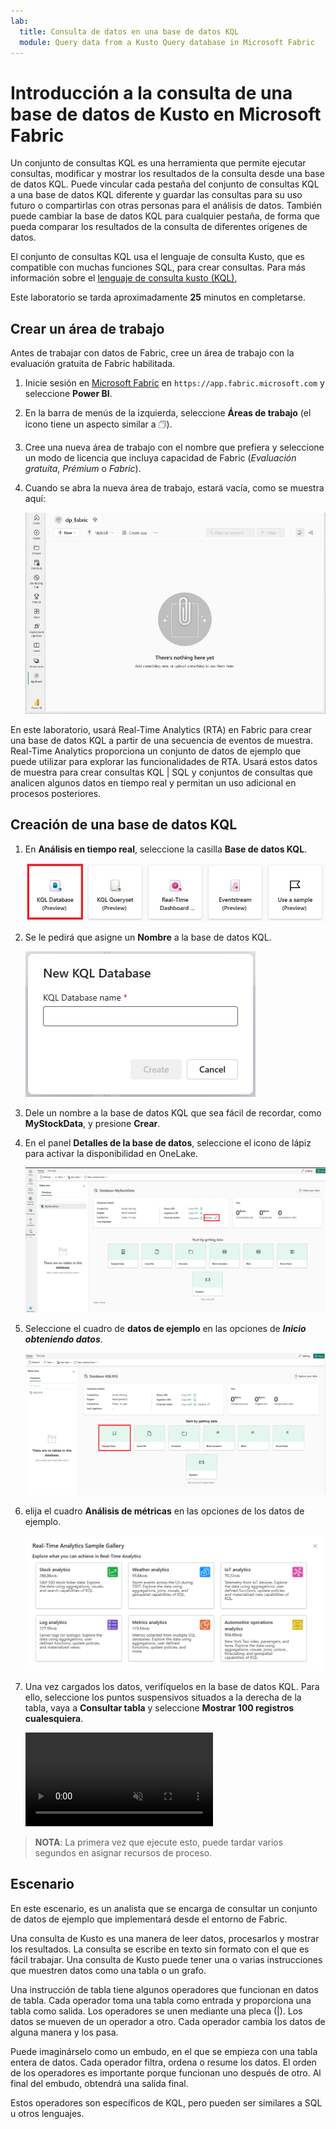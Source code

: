 ```yaml
---
lab:
  title: Consulta de datos en una base de datos KQL
  module: Query data from a Kusto Query database in Microsoft Fabric
---
```

# Introducción a la consulta de una base de datos de Kusto en Microsoft Fabric
Un conjunto de consultas KQL es una herramienta que permite ejecutar consultas, modificar y mostrar los resultados de la consulta desde una base de datos KQL. Puede vincular cada pestaña del conjunto de consultas KQL a una base de datos KQL diferente y guardar las consultas para su uso futuro o compartirlas con otras personas para el análisis de datos. También puede cambiar la base de datos KQL para cualquier pestaña, de forma que pueda comparar los resultados de la consulta de diferentes orígenes de datos.

El conjunto de consultas KQL usa el lenguaje de consulta Kusto, que es compatible con muchas funciones SQL, para crear consultas. Para más información sobre el [lenguaje de consulta kusto (KQL)](https://learn.microsoft.com/en-us/azure/data-explorer/kusto/query/?context=%2Ffabric%2Fcontext%2Fcontext), 

Este laboratorio se tarda aproximadamente **25** minutos en completarse.

## Crear un área de trabajo

Antes de trabajar con datos de Fabric, cree un área de trabajo con la evaluación gratuita de Fabric habilitada.

1. Inicie sesión en [Microsoft Fabric](https://app.fabric.microsoft.com) en `https://app.fabric.microsoft.com` y seleccione **Power BI**.
2. En la barra de menús de la izquierda, seleccione **Áreas de trabajo** (el icono tiene un aspecto similar a &#128455;).
3. Cree una nueva área de trabajo con el nombre que prefiera y seleccione un modo de licencia que incluya capacidad de Fabric (*Evaluación gratuita*, *Prémium* o *Fabric*).
4. Cuando se abra la nueva área de trabajo, estará vacía, como se muestra aquí:

    ![Captura de pantalla de un área de trabajo vacía en Power BI.](./Images/new-workspace.png)

En este laboratorio, usará Real-Time Analytics (RTA) en Fabric para crear una base de datos KQL a partir de una secuencia de eventos de muestra. Real-Time Analytics proporciona un conjunto de datos de ejemplo que puede utilizar para explorar las funcionalidades de RTA. Usará estos datos de muestra para crear consultas KQL | SQL y conjuntos de consultas que analicen algunos datos en tiempo real y permitan un uso adicional en procesos posteriores.

## Creación de una base de datos KQL

1. En **Análisis en tiempo real**, seleccione la casilla **Base de datos KQL**.

   ![Imagen de la elección de kqldatabase](./Images/select-kqldatabase.png)

2. Se le pedirá que asigne un **Nombre** a la base de datos KQL.

   ![Imagen de nombrar kqldatabase](./Images/name-kqldatabase.png)

3. Dele un nombre a la base de datos KQL que sea fácil de recordar, como **MyStockData**, y presione **Crear**.

4. En el panel **Detalles de la base de datos**, seleccione el icono de lápiz para activar la disponibilidad en OneLake.

   ![Imagen de la habilitación de onlake](./Images/enable-onelake-availability.png)

5. Seleccione el cuadro de **datos de ejemplo** en las opciones de ***Inicio obteniendo datos***.
 
   ![Imagen de opciones de selección con datos de ejemplo resaltados](./Images/load-sample-data.png)

6. elija el cuadro **Análisis de métricas** en las opciones de los datos de ejemplo.

   ![Imagen de la elección de datos de análisis para el laboratorio](./Images/create-sample-data.png)

7. Una vez cargados los datos, verifíquelos en la base de datos KQL. Para ello, seleccione los puntos suspensivos situados a la derecha de la tabla, vaya a **Consultar tabla** y seleccione **Mostrar 100 registros cualesquiera**.

    <div><video controls src="./Images/check-kql-sample-dataset.mp4" muted="false" autoplay loop></video></div>

> **NOTA**: La primera vez que ejecute esto, puede tardar varios segundos en asignar recursos de proceso.

## Escenario
En este escenario, es un analista que se encarga de consultar un conjunto de datos de ejemplo que implementará desde el entorno de Fabric.



Una consulta de Kusto es una manera de leer datos, procesarlos y mostrar los resultados. La consulta se escribe en texto sin formato con el que es fácil trabajar. Una consulta de Kusto puede tener una o varias instrucciones que muestren datos como una tabla o un grafo.

Una instrucción de tabla tiene algunos operadores que funcionan en datos de tabla. Cada operador toma una tabla como entrada y proporciona una tabla como salida. Los operadores se unen mediante una pleca (|). Los datos se mueven de un operador a otro. Cada operador cambia los datos de alguna manera y los pasa.

Puede imaginárselo como un embudo, en el que se empieza con una tabla entera de datos. Cada operador filtra, ordena o resume los datos. El orden de los operadores es importante porque funcionan uno después de otro. Al final del embudo, obtendrá una salida final.

Estos operadores son específicos de KQL, pero pueden ser similares a SQL u otros lenguajes.